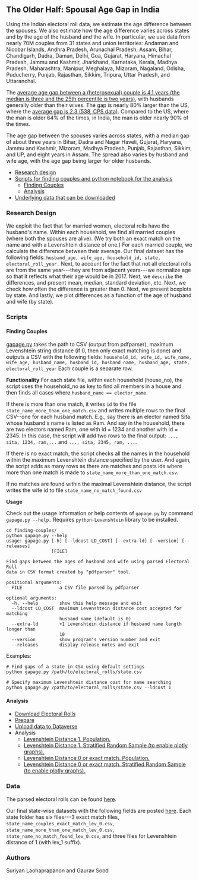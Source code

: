 ## The Older Half: Spousal Age Gap in India

Using the Indian electoral roll data, we estimate the age difference between the spouses. We also estimate how the age difference varies across states and by the age of the husband and the wife. In particular, we use data from nearly 70M couples from 31 states and union territories: Andaman and Nicobar Islands, Andhra Pradesh, Arunachal Pradesh, Assam, Bihar, Chandigarh, Dadra, Daman, Delhi, Goa, Gujarat, Haryana, Himachal Pradesh, Jammu and Kashmir, Jharkhand, Karnataka, Kerala, Madhya Pradesh, Maharashtra, Manipur, Meghalaya, Mizoram, Nagaland, Odisha, Puducherry, Punjab, Rajasthan, Sikkim, Tripura, Uttar Pradesh, and Uttaranchal.

The [average age gap between a (heterosexual) couple is 4.1 years (the median is three and the 25th percentile is two years)](notebooks/04_spousal_age_gap_analysis.ipynb), with husbands generally older than their wives. The gap is nearly 80% larger than the US, where the [average gap is 2.3 (538, CPS data)](https://fivethirtyeight.com/features/whats-the-average-age-difference-in-a-couple/). Compared to the US, where the man is older 64% of the times, in India, the man is older nearly 90% of the times.

The age gap between the spouses varies across states, with a median gap of about three years in Bihar, Dadra and Nagar Haveli, Gujarat, Haryana, Jammu and Kashmir, Mizoram, Madhya Pradesh, Punjab, Rajasthan, Sikkim, and UP, and eight years in Assam. The spread also varies by husband and wife age, with the age gap being larger for older husbands.

* [Research design](#research-design)
* [Scripts for finding couples and python notebook for the analysis](#scripts)
    - [Finding Couples](#finding-couples)
    - [Analysis](#analysis)
* [Underlying data that can be downloaded](#data)

### Research Design

We exploit the fact that for married women, electoral rolls have the husband's name. Within each household, we find all married couples (where both the spouses are alive). (We try both an exact match on the name and with a Levenshtein distance of one.) For each married couple, we calculate the difference between their average. Our final dataset has the following fields: `husband_age, wife_age, household_id, state, electoral_roll_year.` Next, to account for the fact that not all electoral rolls are from the same year---they are from adjacent years---we normalize age so that it reflects what their age would be in 2017. Next, we `describe` the differences, and present mean, median, standard deviation, etc. Next, we check how often the difference is greater than 0. Next, we present boxplots by state. And lastly, we plot differences as a function of the age of husband and wife (by state). 

### Scripts

#### Finding Couples

[gapage.py](finding-couples/gapage.py) takes the path to CSV (output from pdfparser), maximum Levenshtein string distance (if 0, then only exact matching is done) and outputs a CSV with the following fields: ```household_id, wife_id, wife_name, wife_age, husband_name, husband_id, husband name, husband_age, state, electoral_roll_year``` Each couple is a separate row.

**Functionality**
For each state file, within each household (house_no), the script uses the household_no as key to find all members in a house and then finds all cases where `husband_name == elector_name`.

If there is more than one match, it writes `id` to the file `state_name_more_than_one_match.csv` and writes multiple rows to the final CSV--one for each husband match. E.g., say there is an elector named Sita whose husband's name is listed as Ram. And say in the household, there are two electors named Ram, one with id = 1234 and another with id = 2345. In this case, the script will add two rows to the final output: `..., sita, 1234, ram,...` and `..., sita, 2345, ram, ...`.

If there is no exact match, the script checks all the names in the household within the maximum Levenshtein distance specified by the user. And again, the script adds as many rows as there are matches and posts ids where more than one match is made to `state_name_more_than_one_match.csv`.

If no matches are found within the maximal Levenshtein distance, the script writes the wife id to file `state_name_no_match_found.csv`

**Usage**

Check out the usage information or help contents of `gapage.py` by command `gapage.py --help.` Requires `python-Levenshtein` library to be installed.

```
cd finding-couples/
python gapage.py --help
usage: gapage.py [-h] [--ldcost LD_COST] [--extra-ld] [--version] [--releases]
                 [FILE]

Find gaps between the ages of husband and wife using parsed Electoral Roll
data in CSV format created by "pdfparser" tool.

positional arguments:
  FILE              a CSV file parsed by pdfparser

optional arguments:
  -h, --help        show this help message and exit
  --ldcost LD_COST  maximum Levenshtein distance cost accepted for matching
                    husband name (default is 0)
  --extra-ld        +1 Levenshtein distance if husband name length longer than
                    10
  --version         show program's version number and exit
  --releases        display release notes and exit

```

Examples:

```
# Find gaps of a state in CSV using default settings
python gapage.py /path/to/electoral_rolls/state.csv

# Specify maximum Levenshtein distance cost for name searching
python gapage.py /path/to/electoral_rolls/state.csv --ldcost 1
```

#### Analysis

* [Download Electoral Rolls](notebooks/01_download_in_rolls_age_gap.ipynb)
* [Prepare](notebooks/02_prepare_in_rolls_age_gap_v2.ipynb)
* [Upload data to Dataverse](notebooks/03_upload_age_gap_dataverse.ipynb)
* Analysis
  * [Levenshtein Distance 1. Population.](notebooks/04_spousal_age_gap_analysis-lev-1-sol1.ipynb)
  * [Levenshtein Distance 1. Stratified Random Sample (to enable plotly graphs).](https://nbviewer.jupyter.org/github/soodoku/spousal_age_gap/blob/master/notebooks/04_spousal_age_gap_analysis-lev-1-sol2.ipynb)
  * [Levenshtein Distance 0 or exact match. Population.](notebooks/04_spousal_age_gap_analysis-sol1.ipynb)
  * [Levenshtein Distance 0 or exact match. Stratified Random Sample (to enable plotly graphs).](https://nbviewer.jupyter.org/github/soodoku/spousal_age_gap/blob/master/notebooks/04_spousal_age_gap_analysis-sol2.ipynb)

### Data

The parsed electoral rolls can be found [here](https://dataverse.harvard.edu/dataset.xhtml?persistentId=doi:10.7910/DVN/MUEGDT). 

Our final state-wise datasets with the following fields are posted [here](https://dataverse.harvard.edu/dataset.xhtml?persistentId=doi:10.7910/DVN/GFSVY8). Each state folder has six files---3 exact match files, `state_name_couples_exact_match_lev_0.csv`,  `state_name_more_than_one_match_lev_0.csv`, `state_name_no_match_found_lev_0.csv`, and three files for Levenshtein distance of 1 (with lev_1 suffix).

### Authors

Suriyan Laohaprapanon and Gaurav Sood
